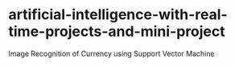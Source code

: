 # artificial-intelligence-with-real-time-projects-and-mini-project
Image Recognition of Currency using Support Vector Machine
